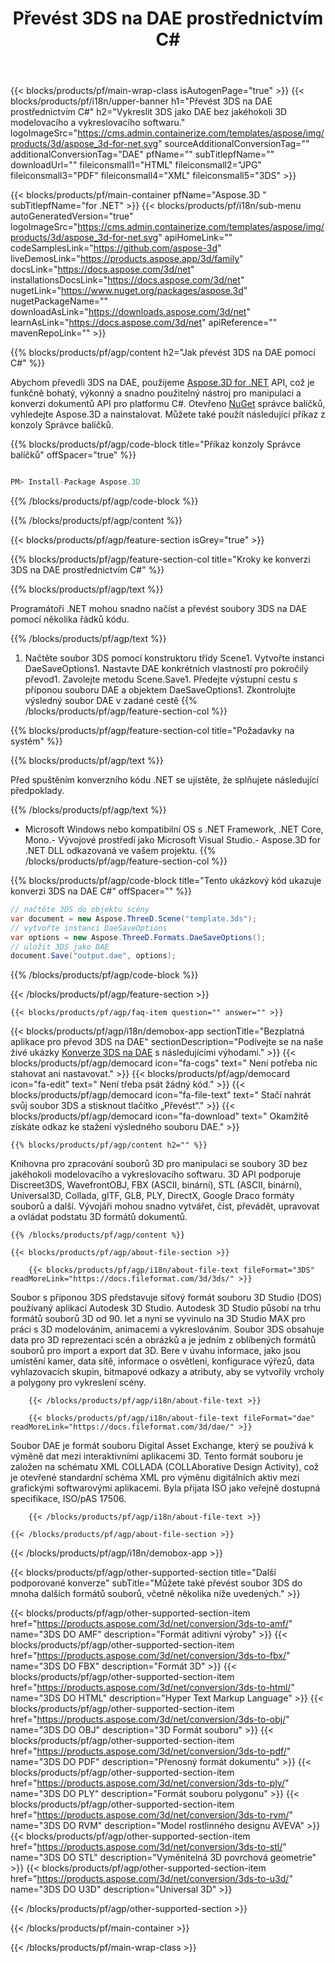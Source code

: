 ﻿---
title: Převést 3DS na DAE prostřednictvím C# 
weight: 470
url: /cs/net/conversion/3ds-to-dae/ 
description: Ukázkový kód pro konverzi 3DS na DAE C#. Použijte API ukázkový kód pro dávkový převod souborů 3DS na DAE v rámci VB.NET, Asp.NET nebo jakékoli aplikace založené na .NET.
---
{{< blocks/products/pf/main-wrap-class isAutogenPage="true" >}}
{{< blocks/products/pf/i18n/upper-banner h1="Převést 3DS na DAE prostřednictvím C#" h2="Vykreslit 3DS jako DAE bez jakéhokoli 3D modelovacího a vykreslovacího softwaru." logoImageSrc="https://cms.admin.containerize.com/templates/aspose/img/products/3d/aspose_3d-for-net.svg" sourceAdditionalConversionTag="" additionalConversionTag="DAE" pfName="" subTitlepfName="" downloadUrl="" fileiconsmall1="HTML" fileiconsmall2="JPG" fileiconsmall3="PDF" fileiconsmall4="XML" fileiconsmall5="3DS" >}}

{{< blocks/products/pf/main-container pfName="Aspose.3D " subTitlepfName="for .NET" >}}
{{< blocks/products/pf/i18n/sub-menu autoGeneratedVersion="true" logoImageSrc="https://cms.admin.containerize.com/templates/aspose/img/products/3d/aspose_3d-for-net.svg" apiHomeLink="" codeSamplesLink="https://github.com/aspose-3d" liveDemosLink="https://products.aspose.app/3d/family" docsLink="https://docs.aspose.com/3d/net" installationsDocsLink="https://docs.aspose.com/3d/net" nugetLink="https://www.nuget.org/packages/aspose.3d" nugetPackageName="" downloadAsLink="https://downloads.aspose.com/3d/net" learnAsLink="https://docs.aspose.com/3d/net" apiReference="" mavenRepoLink="" >}}

{{% blocks/products/pf/agp/content h2="Jak převést 3DS na DAE pomocí C#" %}}

 Abychom převedli 3DS na DAE, použijeme
 [Aspose.3D for .NET](https://products.aspose.com/3d/net) 
 API, což je funkčně bohatý, výkonný a snadno použitelný nástroj pro manipulaci a konverzi dokumentů API pro platformu C#. Otevřeno
 [NuGet](https://www.nuget.org/packages/aspose.3d) 
 správce balíčků, vyhledejte
 Aspose.3D 
 a nainstalovat. Můžete také použít následující příkaz z konzoly Správce balíčků.

{{% blocks/products/pf/agp/code-block title="Příkaz konzoly Správce balíčků" offSpacer="true" %}}

```cs

PM> Install-Package Aspose.3D


```

{{% /blocks/products/pf/agp/code-block %}}

{{% /blocks/products/pf/agp/content %}}

{{< blocks/products/pf/agp/feature-section isGrey="true" >}}

{{% blocks/products/pf/agp/feature-section-col title="Kroky ke konverzi 3DS na DAE prostřednictvím C#" %}}

{{% blocks/products/pf/agp/text %}}

 Programátoři .NET mohou snadno načíst a převést soubory 3DS na DAE pomocí několika řádků kódu.

{{% /blocks/products/pf/agp/text %}}

1. Načtěte soubor 3DS pomocí konstruktoru třídy Scene1. Vytvořte instanci DaeSaveOptions1. Nastavte DAE konkrétních vlastností pro pokročilý převod1. Zavolejte metodu Scene.Save1. Předejte výstupní cestu s příponou souboru DAE a objektem DaeSaveOptions1. Zkontrolujte výsledný soubor DAE v zadané cestě
{{% /blocks/products/pf/agp/feature-section-col %}}

{{% blocks/products/pf/agp/feature-section-col title="Požadavky na systém" %}}

{{% blocks/products/pf/agp/text %}}

 Před spuštěním konverzního kódu .NET se ujistěte, že splňujete následující předpoklady.

{{% /blocks/products/pf/agp/text %}}

- Microsoft Windows nebo kompatibilní OS s .NET Framework, .NET Core, Mono.- Vývojové prostředí jako Microsoft Visual Studio.- Aspose.3D for .NET DLL odkazovaná ve vašem projektu.
{{% /blocks/products/pf/agp/feature-section-col %}}

{{% blocks/products/pf/agp/code-block title="Tento ukázkový kód ukazuje konverzi 3DS na DAE C#" offSpacer="" %}}

```cs
// načtěte 3DS do objektu scény 
var document = new Aspose.ThreeD.Scene("template.3ds");
// vytvořte instanci DaeSaveOptions 
var options = new Aspose.ThreeD.Formats.DaeSaveOptions();
// uložit 3DS jako DAE 
document.Save("output.dae", options); 


```

{{% /blocks/products/pf/agp/code-block %}}

{{< /blocks/products/pf/agp/feature-section >}}

    {{< blocks/products/pf/agp/faq-item question="" answer="" >}}
 

<!-- aboutfile Starts -->

{{< blocks/products/pf/agp/i18n/demobox-app sectionTitle="Bezplatná aplikace pro převod 3DS na DAE" sectionDescription="Podívejte se na naše živé ukázky [Konverze 3DS na DAE](https://products.aspose.app/3d/conversion/3ds-to-dae) s následujícími výhodami." >}}
        {{< blocks/products/pf/agp/democard icon="fa-cogs" text=" Není potřeba nic stahovat ani nastavovat." >}}
        {{< blocks/products/pf/agp/democard icon="fa-edit" text=" Není třeba psát žádný kód." >}}
        {{< blocks/products/pf/agp/democard icon="fa-file-text" text=" Stačí nahrát svůj soubor 3DS a stisknout tlačítko „Převést“." >}}
        {{< blocks/products/pf/agp/democard icon="fa-download" text=" Okamžitě získáte odkaz ke stažení výsledného souboru DAE." >}}

    {{% blocks/products/pf/agp/content h2="" %}}

 Knihovna pro zpracování souborů 3D pro manipulaci se soubory 3D bez jakéhokoli modelovacího a vykreslovacího softwaru. 3D API podporuje Discreet3DS, WavefrontOBJ, FBX (ASCII, binární), STL (ASCII, binární), Universal3D, Collada, glTF, GLB, PLY, DirectX, Google Draco formáty souborů a další. Vývojáři mohou snadno vytvářet, číst, převádět, upravovat a ovládat podstatu 3D formátů dokumentů.



    {{% /blocks/products/pf/agp/content %}}

    {{< blocks/products/pf/agp/about-file-section >}}

        {{< blocks/products/pf/agp/i18n/about-file-text fileFormat="3DS" readMoreLink="https://docs.fileformat.com/3d/3ds/" >}}
Soubor s příponou 3DS představuje síťový formát souboru 3D Studio (DOS) používaný aplikací Autodesk 3D Studio. Autodesk 3D Studio působí na trhu formátů souborů 3D od 90. let a nyní se vyvinulo na 3D Studio MAX pro práci s 3D modelováním, animacemi a vykreslováním. Soubor 3DS obsahuje data pro 3D reprezentaci scén a obrázků a je jedním z oblíbených formátů souborů pro import a export dat 3D. Bere v úvahu informace, jako jsou umístění kamer, data sítě, informace o osvětlení, konfigurace výřezů, data vyhlazovacích skupin, bitmapové odkazy a atributy, aby se vytvořily vrcholy a polygony pro vykreslení scény.

        {{< /blocks/products/pf/agp/i18n/about-file-text >}}

        {{< blocks/products/pf/agp/i18n/about-file-text fileFormat="dae" readMoreLink="https://docs.fileformat.com/3d/dae/" >}}
Soubor DAE je formát souboru Digital Asset Exchange, který se používá k výměně dat mezi interaktivními aplikacemi 3D. Tento formát souboru je založen na schématu XML COLLADA (COLLAborative Design Activity), což je otevřené standardní schéma XML pro výměnu digitálních aktiv mezi grafickými softwarovými aplikacemi. Byla přijata ISO jako veřejně dostupná specifikace, ISO/pAS 17506.

        {{< /blocks/products/pf/agp/i18n/about-file-text >}}

    {{< /blocks/products/pf/agp/about-file-section >}}

{{< /blocks/products/pf/agp/i18n/demobox-app >}}

<!-- aboutfile Ends -->

{{< blocks/products/pf/agp/other-supported-section title="Další podporované konverze" subTitle="Můžete také převést soubor 3DS do mnoha dalších formátů souborů, včetně několika níže uvedených." >}}

{{< blocks/products/pf/agp/other-supported-section-item href="https://products.aspose.com/3d/net/conversion/3ds-to-amf/" name="3DS DO AMF" description="Formát aditivní výroby" >}}
{{< blocks/products/pf/agp/other-supported-section-item href="https://products.aspose.com/3d/net/conversion/3ds-to-fbx/" name="3DS DO FBX" description="Formát 3D" >}}
{{< blocks/products/pf/agp/other-supported-section-item href="https://products.aspose.com/3d/net/conversion/3ds-to-html/" name="3DS DO HTML" description="Hyper Text Markup Language" >}}
{{< blocks/products/pf/agp/other-supported-section-item href="https://products.aspose.com/3d/net/conversion/3ds-to-obj/" name="3DS DO OBJ" description="3D Formát souboru" >}}
{{< blocks/products/pf/agp/other-supported-section-item href="https://products.aspose.com/3d/net/conversion/3ds-to-pdf/" name="3DS DO PDF" description="Přenosný formát dokumentu" >}}
{{< blocks/products/pf/agp/other-supported-section-item href="https://products.aspose.com/3d/net/conversion/3ds-to-ply/" name="3DS DO PLY" description="Formát souboru polygonu" >}}
{{< blocks/products/pf/agp/other-supported-section-item href="https://products.aspose.com/3d/net/conversion/3ds-to-rvm/" name="3DS DO RVM" description="Model rostlinného designu AVEVA" >}}
{{< blocks/products/pf/agp/other-supported-section-item href="https://products.aspose.com/3d/net/conversion/3ds-to-stl/" name="3DS DO STL" description="Vyměnitelná 3D povrchová geometrie" >}}
{{< blocks/products/pf/agp/other-supported-section-item href="https://products.aspose.com/3d/net/conversion/3ds-to-u3d/" name="3DS DO U3D" description="Universal 3D" >}}

{{< /blocks/products/pf/agp/other-supported-section >}}

{{< /blocks/products/pf/main-container >}}
    
{{< /blocks/products/pf/main-wrap-class >}}
